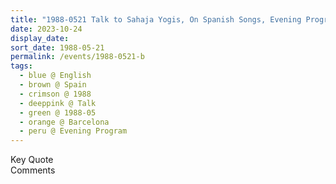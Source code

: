 ```yaml
---
title: "1988-0521 Talk to Sahaja Yogis, On Spanish Songs, Evening Program with Dance, after Pūjā, Barcelona, Spain"
date: 2023-10-24
display_date: 
sort_date: 1988-05-21
permalink: /events/1988-0521-b
tags:
  - blue @ English
  - brown @ Spain
  - crimson @ 1988
  - deeppink @ Talk
  - green @ 1988-05
  - orange @ Barcelona
  - peru @ Evening Program
---
```


<wave-list>
  <list-title color="green" width="75">Key Quote</list-title>
  <list-item color="BlanchedAlmond"  width="200"></list-item>
  <list-item color="Lavender"></list-item>
  <list-item color="BlanchedAlmond"></list-item>
</wave-list>

<br>

<wave-list>
  <list-title color="green" width="75">Comments</list-title>
  <list-item color="BlanchedAlmond"  width="200"></list-item>
  <list-item color="Lavender"></list-item>
  <list-item color="BlanchedAlmond"></list-item>
</wave-list>